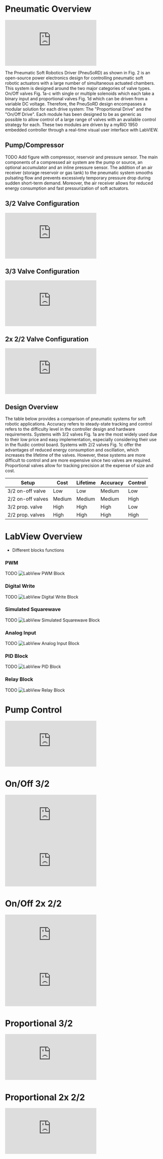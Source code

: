 # Pneumatic Overview
![Overview of the Pneumatic Soft Robotics Controller (PneuSoRD), including the electronics driver board and National Instruments myRIO controller, which is connected to a single pump and air receiver, up to 5 proportional valves, and 26 on-off valves. Soft robotic glove reproduced with permission from [35]. Copyright 2019, Mary Ann Liebert, Inc.](https://github.com/PrecisionMechatronicsLab/PneuSoRD/figures/OverviewDiagram.pdf)

The Pneumatic Soft Robotics Driver (PneuSoRD) as shown in Fig. 2 is an open-source power electronics design for controlling pneumatic soft robotic actuators with a large number of simultaneous actuated chambers. This system is designed around the two major categories of valve types. On/Off valves Fig. 1a-c with single or multiple solenoids which each take a binary input and proportional valves Fig. 1d which can be driven from a variable DC voltage. Therefore, the PneuSoRD design encompasses a modular solution for each drive system: The "Proportional Drive" and the "On/Off Drive". Each module has been designed to be as generic as possible to allow control of a large range of valves with an available control strategy for each. These two modules are driven by a myRIO 1950 embedded controller through a real-time visual user interface with LabVIEW.

## Pump/Compressor
TODO Add figure with compressor, reservoir and pressure sensor.
The main components of a compressed air system are the pump or source, an optional accumulator and an inline pressure sensor. The addition of an air receiver (storage reservoir or gas tank) to the pneumatic system smooths pulsating flow and prevents excessively temporary pressure drop during sudden short-term demand. Moreover, the air receiver allows for reduced energy consumption and fast pressurization of soft actuators.

## 3/2 Valve Configuration
![Pneumatic system with a 3/2 valve coniguration](https://github.com/PrecisionMechatronicsLab/PneuSoRD/figures/pneumaticdiagrams-32.pdf)

## 3/3 Valve Configuration
![Pneumatic system with a 3/3, 4/3 or 5/3 valve coniguration.](https://github.com/PrecisionMechatronicsLab/PneuSoRD/figures/pneumaticdiagrams-33.pdf)

## 2x 2/2 Valve Configuration
![Pneumatic system with 2x 2/2 valve coniguration](https://github.com/PrecisionMechatronicsLab/PneuSoRD/figures/pneumaticdiagrams-22.pdf)

## Design Overview
The table below provides a comparison of pneumatic systems for soft robotic applications. Accuracy refers to steady-state tracking and control refers to the difficulty level in the controller design and hardware requirements. Systems with 3/2 valves Fig. 1a are the most widely used due to their low price and easy implementation, especially considering their use in the fluidic control board. Systems with 2/2 valves Fig. 1c offer the advantages of reduced energy consumption and oscillation, which increases the lifetime of the valves. However, these systems are more difficult to control and are more expensive since two valves are required. Proportional valves allow for tracking precision at the expense of size and cost.

| Setup    | Cost   | Lifetime  | Accuracy | Control | 
| ------ | ------ | ------ | ------ | ------ |
| 3/2 on-off valve | Low | Low | Medium | Low |
| 2/2 on-off valves | Medium | Medium | Medium | High |
| 3/2 prop. valve | High | High | High | Low |
| 2/2 prop. valves | High | High | High | High |

# LabView Overview
-	Different blocks functions

### PWM
TODO
![LabView PWM Block](https://github.com/PrecisionMechatronicsLab/PneuSoRD/figures/LabViewBlockExample-PWM.png)

### Digital Write
TODO
![LabView Digital Write Block](https://github.com/PrecisionMechatronicsLab/PneuSoRD/figures/LabViewBlockExample-DigitalWrite.png)

### Simulated Squarewave
TODO
![LabView Simulated Squarewave Block](https://github.com/PrecisionMechatronicsLab/PneuSoRD/figures/LabViewBlockExample-SimulatedSquarewave.png)

### Analog Input
TODO
![LabView Analog Input Block](https://github.com/PrecisionMechatronicsLab/PneuSoRD/figures/LabViewBlockExample-AnalogInput.png)

### PID Block
TODO
![LabView PID Block](https://github.com/PrecisionMechatronicsLab/PneuSoRD/figures/LabViewBlockExample-PIDBlock.png)

### Relay Block
TODO
![LabView Relay Block](https://github.com/PrecisionMechatronicsLab/PneuSoRD/figures/LabViewBlockExample-RelayBlock.png)

# Pump Control
![Motor driver control scheme](https://github.com/PrecisionMechatronicsLab/PneuSoRD/figures/ControlSchemes-pump.pdf)

# On/Off 3/2
![3/2 on-off valve system with bang-bang controller](https://github.com/PrecisionMechatronicsLab/PneuSoRD/figures/ControlSchemes-32hys.pdf)
![3/2 on-off valve system with PID controller](https://github.com/PrecisionMechatronicsLab/PneuSoRD/figures/ControlSchemes-32pwm.pdf)

# On/Off 2x 2/2
![2x 2/2 on-off valve system with bang-bang controller](https://github.com/PrecisionMechatronicsLab/PneuSoRD/figures/ControlSchemes-22hys.pdf)
![2x 2/2 on-off valve system with PID controller](https://github.com/PrecisionMechatronicsLab/PneuSoRD/figures/ControlSchemes-22pwm.pdf)

# Proportional 3/2
![Proportional PWM driver with hysteresis controller](https://github.com/PrecisionMechatronicsLab/PneuSoRD/figures/ControlSchemes-32prop.pdf)

# Proportional 2x 2/2
![Proportional PWM driver with PID controller](https://github.com/PrecisionMechatronicsLab/PneuSoRD/figures/ControlSchemes-22prop.pdf)

